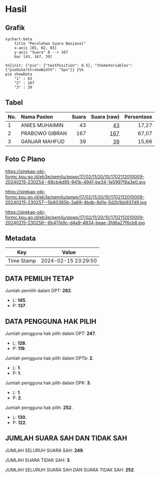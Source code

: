 # Hasil

## Grafik

```mermaid
xychart-beta
    title "Perolehan Suara Nasional"
    x-axis [01, 02, 03]
    y-axis "Suara" 0 --> 167
    bar [43, 167, 39]
```

```mermaid
%%{init: {"pie": {"textPosition": 0.5}, "themeVariables": {"pieOuterStrokeWidth": "5px"}} }%%
pie showData
    "1" : 43
    "2" : 167
    "3" : 39
```

## Tabel

| No. | Nama Paslon    | Suara | Suara (raw) | Persentase |
|:--- |:-------------- | -----:| -----------:| ----------:|
| 1   | ANIES MUHAIMIN | 43    | [43][p-1]   | 17,27      |
| 2   | PRABOWO GIBRAN | 167   | [167][p-2]  | 67,07      |
| 3   | GANJAR MAHFUD  | 39    | [39][p-3]   | 15,66      |


[p-1]: https://github.com/gigit-pemilu/pemilu-2024/blob/main/pilpres/hitung-suara/sub/17-bengkulu/sub/02-rejang-lebong/sub/11-selupu-rejang/sub/2010-sumber-bening/sub/009-tps/sub/paslon-1.txt
[p-2]: https://github.com/gigit-pemilu/pemilu-2024/blob/main/pilpres/hitung-suara/sub/17-bengkulu/sub/02-rejang-lebong/sub/11-selupu-rejang/sub/2010-sumber-bening/sub/009-tps/sub/paslon-2.txt
[p-3]: https://github.com/gigit-pemilu/pemilu-2024/blob/main/pilpres/hitung-suara/sub/17-bengkulu/sub/02-rejang-lebong/sub/11-selupu-rejang/sub/2010-sumber-bening/sub/009-tps/sub/paslon-3.txt

## Foto C Plano

https://sirekap-obj-formc.kpu.go.id/eb3e/pemilu/ppwp/17/02/11/20/10/1702112010009-20240215-230254--68cb4d95-941b-4941-be34-1e5997f8a3e0.jpg

https://sirekap-obj-formc.kpu.go.id/eb3e/pemilu/ppwp/17/02/11/20/10/1702112010009-20240215-230257--5b60365b-3a69-4bdb-8d1e-5d2b1bb937d9.jpg

https://sirekap-obj-formc.kpu.go.id/eb3e/pemilu/ppwp/17/02/11/20/10/1702112010009-20240215-230256--6b417e9c-d4a9-4834-beae-3fd6a27f6cb8.jpg


## Metadata

| Key        | Value               |
| ---------- | ------------------- |
| Time Stamp | 2024-02-15 23:29:50 |


## DATA PEMILIH TETAP

Jumlah pemilih dalam DPT: **282**.
 * L: **145**.
 * P: **137**.

## DATA PENGGUNA HAK PILIH

Jumlah pengguna hak pilih dalam DPT: **247**.
 * L: **128**.
 * P: **119**.

Jumlah pengguna hak pilih dalam DPTb: **2**.
 * L: **1**.
 * P: **1**.

Jumlah pengguna hak pilih dalam DPK: **3**.
 * L: **1**.
 * P: **2**.

Jumlah pengguna hak pilih: **252**.
 * L: **130**.
 * P: **122**.

## JUMLAH SUARA SAH DAN TIDAK SAH

JUMLAH SELURUH SUARA SAH: **249**.

JUMLAH SUARA TIDAK SAH: **3**.

JUMLAH SELURUH SUARA SAH DAN SUARA TIDAK SAH: **252**.


